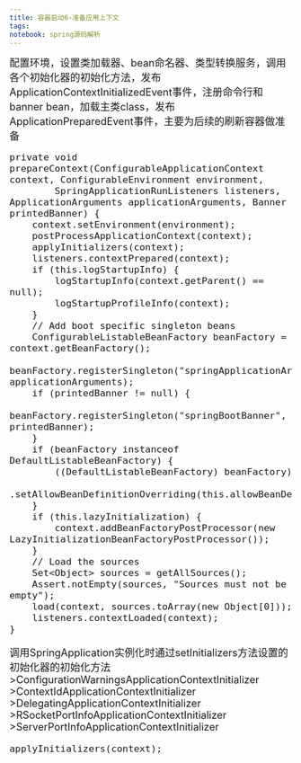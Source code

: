 ```yaml
---
title: 容器启动6-准备应用上下文
tags:
notebook: spring源码解析
---
```

<font size=4>配置环境，设置类加载器、bean命名器、类型转换服务，调用各个初始化器的初始化方法，发布ApplicationContextInitializedEvent事件，注册命令行和banner bean，加载主类class，发布ApplicationPreparedEvent事件，主要为后续的刷新容器做准备
```
private void prepareContext(ConfigurableApplicationContext context, ConfigurableEnvironment environment,
        SpringApplicationRunListeners listeners, ApplicationArguments applicationArguments, Banner printedBanner) {
    context.setEnvironment(environment);
    postProcessApplicationContext(context);
    applyInitializers(context);
    listeners.contextPrepared(context);
    if (this.logStartupInfo) {
        logStartupInfo(context.getParent() == null);
        logStartupProfileInfo(context);
    }
    // Add boot specific singleton beans
    ConfigurableListableBeanFactory beanFactory = context.getBeanFactory();
    beanFactory.registerSingleton("springApplicationArguments", applicationArguments);
    if (printedBanner != null) {
        beanFactory.registerSingleton("springBootBanner", printedBanner);
    }
    if (beanFactory instanceof DefaultListableBeanFactory) {
        ((DefaultListableBeanFactory) beanFactory)
                .setAllowBeanDefinitionOverriding(this.allowBeanDefinitionOverriding);
    }
    if (this.lazyInitialization) {
        context.addBeanFactoryPostProcessor(new LazyInitializationBeanFactoryPostProcessor());
    }
    // Load the sources
    Set<Object> sources = getAllSources();
    Assert.notEmpty(sources, "Sources must not be empty");
    load(context, sources.toArray(new Object[0]));
    listeners.contextLoaded(context);
}
```
调用SpringApplication实例化时通过setInitializers方法设置的初始化器的初始化方法  
\>ConfigurationWarningsApplicationContextInitializer  
\>ContextIdApplicationContextInitializer  
\>DelegatingApplicationContextInitializer  
\>RSocketPortInfoApplicationContextInitializer  
\>ServerPortInfoApplicationContextInitializer
```
applyInitializers(context);
```
<font>